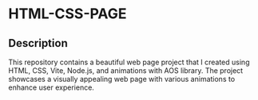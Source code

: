 # HTML-CSS-PAGE

## Description
This repository contains a beautiful web page project that I created using HTML, CSS, Vite, Node.js, and animations with AOS library. The project showcases a visually appealing web page with various animations to enhance user experience.
